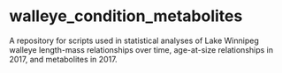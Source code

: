 # walleye_condition_metabolites
A repository for scripts used in statistical analyses of Lake Winnipeg walleye length-mass relationships over time, age-at-size relationships in 2017, and metabolites in 2017. 
